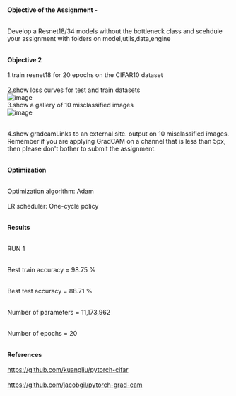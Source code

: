 **</br>Objective of the Assignment -</br>**

</br>Develop a Resnet18/34 models without the bottleneck class and scehdule your assignment with folders on model,utils,data,engine</br>

**</br> Objective 2 </br>**
</br>1.train resnet18 for 20 epochs on the CIFAR10 dataset</br>
</br>2.show loss curves for test and train datasets</br>
![image](https://github.com/padmanabh275/S11_Cam_LR_Optimizers/assets/44230428/44bb85a2-b04d-4c0c-bf28-9e8e9b1313ab)
</br>3.show a gallery of 10 misclassified images</br>
![image](https://github.com/padmanabh275/S11_Cam_LR_Optimizers/assets/44230428/49007924-4660-4ec4-8f5e-1c735b6985dd)

</br>4.show gradcamLinks to an external site. output on 10 misclassified images. Remember if you are applying GradCAM on a channel that is less than 5px, then please don't bother to submit the assignment. </br>

**</br>Optimization</br>**

</br>Optimization algorithm: Adam</br>
</br>LR scheduler: One-cycle policy</br>

**</br>Results</br>**

</br>RUN 1</br>

</br>Best train accuracy = 98.75 %</br>

</br>Best test accuracy =  88.71 %</br>

</br>Number of parameters = 11,173,962 </br>

</br>Number of epochs = 20 </br>



</br>**References**</br>
</br>https://github.com/kuangliu/pytorch-cifar</br>
</br>https://github.com/jacobgil/pytorch-grad-cam</br>
